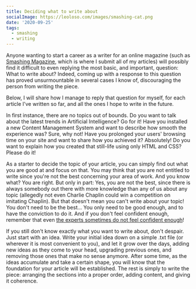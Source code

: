 ```yaml
---
title: Deciding what to write about
socialImage: https://leoloso.com/images/smashing-cat.png
date: '2020-09-25'
tags:
  - smashing
  - writing
---
```


Anyone wanting to start a career as a writer for an online magazine (such as [Smashing Magazine](https://www.smashingmagazine.com), which is where I submit all of my articles) will possibly find it difficult to even replying the most basic, and important, question: What to write about? Indeed, coming up with a response to this question has proved unsurmountable in several cases I know of, discouraging the person from writing the piece. 

Below, I will share how I manage to reply that question for myself, for each article I've written so far, and all the ones I hope to write in the future.

In first instance, there are no topics out of bounds. Do you want to talk about the latest trends in Artificial Intelligence? Go for it! Have you installed a new Content Management System and want to describe how smooth the experience was? Sure, why not! Have you prolonged your users' browsing time on your site and want to share how you achieved it? Absolutely! Do you want to explain how you created that still-life using only HTML and CSS? Please do it!

As a starter to decide the topic of your article, you can simply find out what you are good at and focus on that. You may think that you are not entitled to write since you're not the best concerning your area of work. And you know what? You are right. But only in part: Yes, you are not the best, since there is always somebody out there with more knowledge than any of us about any topic (allegedly not even Charlie Chaplin could win a competition on imitating Chaplin). But that doesn't mean you can't write about your topic! You don't need to be the best... You only need to be good enough, and to have the conviction to do it. And if you don't feel confident enough, remember that even [the experts sometimes do not feel confident enough](https://www.smashingmagazine.com/2017/10/confessions-impostor-syndrome/)! 

If you still don't know exactly what you want to write about, don't despair. Just start with an idea. Write your initial idea down on a simple .txt file (or wherever it is most convenient to you), and let it grow over the days, adding new ideas as they come to your head, upgrading previous ones, and removing those ones that make no sense anymore. After some time, as the ideas accumulate and take a certain shape, you will know that the foundation for your article will be established. The rest is simply to write the piece: arranging the sections into a proper order, adding content, and giving it coherence.